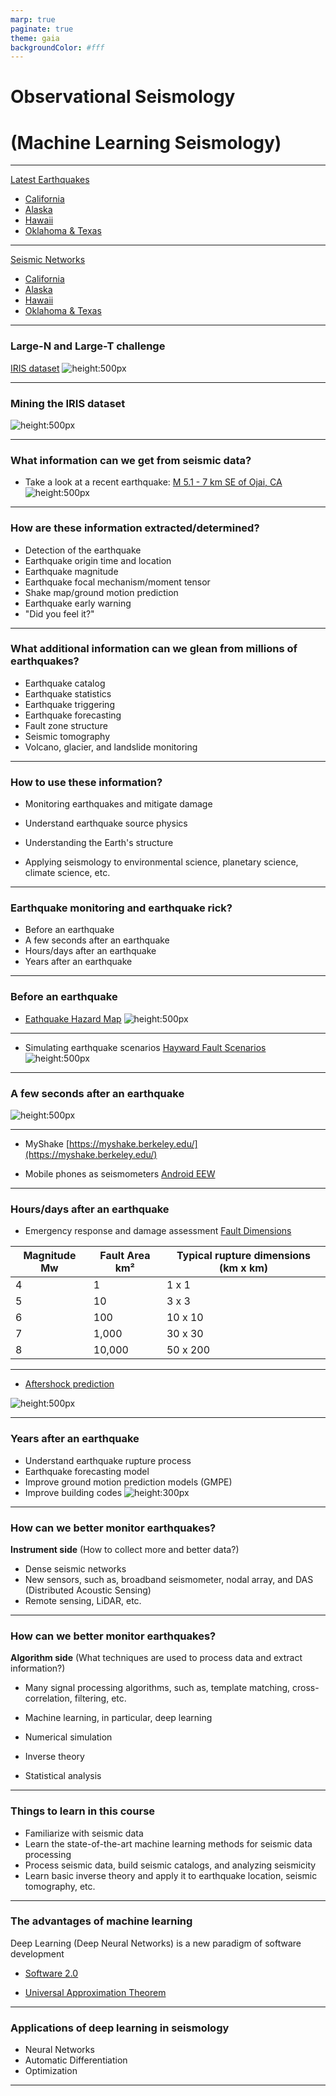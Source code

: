 ```yaml
---
marp: true
paginate: true
theme: gaia
backgroundColor: #fff
---
```


# Observational Seismology
# (Machine Learning Seismology)

---

[Latest Earthquakes](https://earthquake.usgs.gov/earthquakes/map/?extent=-88.45674,-106.875&extent=88.43769,506.25&range=month&magnitude=all&showUSFaults=true&baseLayer=ocean&settings=true)
- [California](https://earthquake.usgs.gov/earthquakes/map/?extent=30.78904,-128.58398&extent=43.05283,-109.42383&range=month&magnitude=all&showUSFaults=true&baseLayer=ocean&settings=true)
- [Alaska](https://earthquake.usgs.gov/earthquakes/map/?extent=45.3367,-190.2832&extent=74.04372,-113.64258&range=month&magnitude=all&showUSFaults=true&baseLayer=ocean&settings=true)
- [Hawaii](https://earthquake.usgs.gov/earthquakes/map/?extent=16.35177,-161.78467&extent=23.58413,-152.20459&range=month&magnitude=all&showUSFaults=true&baseLayer=ocean&settings=true)
- [Oklahoma & Texas](https://earthquake.usgs.gov/earthquakes/map/?extent=26.78485,-109.81934&extent=39.62261,-90.65918&range=month&magnitude=all&showUSFaults=true&baseLayer=street&settings=true)

---

[Seismic Networks](http://ds.iris.edu/gmap/#network=*&starttime=2023-01-01&datacenter=IRISDMC&plates=on&planet=earth)
- [California](http://ds.iris.edu/gmap/#network=*&starttime=2023-01-01&datacenter=NCEDC,SCEDC&plates=on&planet=earth)
- [Alaska](http://ds.iris.edu/gmap/#network=AV,AK&starttime=2023-01-01&plates=on&planet=earth)
- [Hawaii](http://ds.iris.edu/gmap/#network=HV&maxlat=20.3285&maxlon=-154.6436&minlat=18.7711&minlon=-156.389&drawingmode=box&plates=on&planet=earth)
- [Oklahoma & Texas](http://ds.iris.edu/gmap/#starttime=2023-01-01&maxlat=37.9407&maxlon=-95.4497&minlat=36.6472&minlon=-105.7109&network=*&drawingmode=box&plates=on&planet=earth)

---

### Large-N and Large-T challenge

[IRIS dataset](https://ds.iris.edu/data/distribution/)
![height:500px](https://ds.iris.edu/files/stats/data/archive/Archive_Growth.jpg)

---

### Mining the IRIS dataset

![height:500px](https://ds.iris.edu/files/stats/data/shipments/GigabytesByYearAndType.jpg)


---

### What information can we get from seismic data?

- Take a look at a recent earthquake: [M 5.1 - 7 km SE of Ojai, CA](https://earthquake.usgs.gov/earthquakes/eventpage/ci39645386/executive)
![height:500px](assets/M5.1.png)

---

### How are these information extracted/determined?

- Detection of the earthquake
- Earthquake origin time and location
- Earthquake magnitude
- Earthquake focal mechanism/moment tensor
- Shake map/ground motion prediction
- Earthquake early warning
- "Did you feel it?"

---

### What additional information can we glean from millions of earthquakes?

- Earthquake catalog
- Earthquake statistics
- Earthquake triggering
- Earthquake forecasting
- Fault zone structure
- Seismic tomography
- Volcano, glacier, and landslide monitoring

---

### How to use these information?

- Monitoring earthquakes and mitigate damage

- Understand earthquake source physics

- Understanding the Earth's structure

- Applying seismology to environmental science, planetary science, climate science, etc.

---

### Earthquake monitoring and earthquake rick?

- Before an earthquake
- A few seconds after an earthquake
- Hours/days after an earthquake
- Years after an earthquake

---

### Before an earthquake

- [Eathquake Hazard Map](https://earthquake.usgs.gov/earthquakes/map/?extent=27.95559,-130.8252&extent=51.28941,-92.50488&range=month&magnitude=all&showPopulationDensity=true&showUSHazard=true&settings=true)
![height:500px](https://d9-wret.s3.us-west-2.amazonaws.com/assets/palladium/production/s3fs-public/styles/side_image/public/thumbnails/image/2018nshm-longterm.jpg?itok=6tMRRjk3)

---

- Simulating earthquake scenarios
[Hayward Fault Scenarios](https://earthquake.usgs.gov/education/shakingsimulations/hayward/)
![height:500px](https://earthquake.usgs.gov/education/shakingsimulations/hayward/images/tn-HaywardM72_SanPabloBayEp.jpg)

---

### A few seconds after an earthquake

![height:500px](./assets/ShakeAlert.webp)

---

- MyShake
[https://myshake.berkeley.edu/](https://myshake.berkeley.edu/)

- Mobile phones as seismometers
[Android EEW](https://www.youtube.com/watch?v=zFin2wZ56tM&ab_channel=Android)

---

### Hours/days after an earthquake

- Emergency response and damage assessment
[Fault Dimensions](https://www.src.com.au/earthquake-size/)

| Magnitude Mw | Fault Area km² | Typical rupture dimensions (km x km) |
|--------------|----------------|--------------------------------------|
| 4            | 1              | 1 x 1                                |
| 5            | 10             | 3 x 3                                |
| 6            | 100            | 10 x 10                              |
| 7            | 1,000          | 30 x 30                              |
| 8            | 10,000         | 50 x 200                             |

--- 

- [Aftershock prediction](https://earthquake.usgs.gov/data/oaf/overview.php)

![height:500px](https://earthquake.usgs.gov/data/oaf/images/fig4.gif)

---

### Years after an earthquake

- Understand earthquake rupture process
- Earthquake forecasting model
- Improve ground motion prediction models (GMPE)
- Improve building codes
![height:300px](https://www.jreast.co.jp/e/development/theme/safety/img/safety07.jpg)

---

### How can we better monitor earthquakes?

**Instrument side**
(How to collect more and better data?)
- Dense seismic networks
- New sensors, such as, broadband seismometer, nodal array, and DAS (Distributed Acoustic Sensing)
- Remote sensing, LiDAR, etc.

--- 

### How can we better monitor earthquakes?

**Algorithm side**
(What techniques are used to process data and extract information?)

- Many signal processing algorithms, such as, template matching, cross-correlation, filtering, etc.

- Machine learning, in particular, deep learning

- Numerical simulation

- Inverse theory

- Statistical analysis

---

### Things to learn in this course

- Familiarize with seismic data
- Learn the state-of-the-art machine learning methods for seismic data processing
- Process seismic data, build seismic catalogs, and analyzing seismicity
- Learn basic inverse theory and apply it to earthquake location, seismic tomography, etc.

---

### The advantages of machine learning

Deep Learning (Deep Neural Networks) is a new paradigm of software development

- [Software 2.0](https://karpathy.medium.com/software-2-0-a64152b37c35)

- [Universal Approximation Theorem](https://en.wikipedia.org/wiki/Universal_approximation_theorem)

---

### Applications of deep learning in seismology

* Neural Networks
* Automatic Differentiation
* Optimization

---
